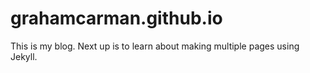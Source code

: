 # grahamcarman.github.io
This is my blog. Next up is to learn about making multiple pages using Jekyll.
